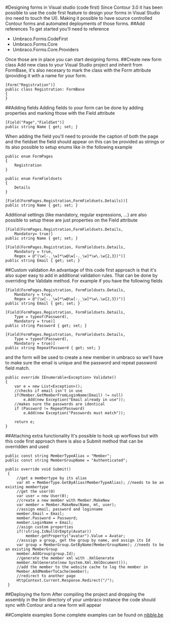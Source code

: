 #Designing forms in Visual studio (code first)
Since Contour 3.0 it has been possible to use the code first feature to design your forms in Visual Studio (no need to touch the UI). Making it possible to have source controlled Contour forms and automated deployments of those forms.
##Add references
To get started you'll need to reference

* Umbraco.Forms.CodeFirst
* Umbraco.Forms.Core
* Umbraco.Forms.Core.Providers

Once those are in place you can start designing forms.
##Create new form class
Add new class to your Visual Studio project and inherit from FormBase, it's also necesary to mark the class with the Form attribute (providing it with a name for your form.

	[Form("Registration")]
	public class Registration: FormBase
	{
	}
##Adding fields
Adding fields to your form can be done by adding properties and marking those with the Field attribute

	[Field("Page","FieldSet")]
	public string Name { get; set; }
When adding the field you'll need to provide the caption of both the page and the fieldset the field should appear on this can be provided as strings or its also possible to setup enums like in the following example

	public enum FormPages
	{
	    Registration
	}
	 
	public enum FormFieldsets
	{
	    Details
	}  

	[Field(FormPages.Registration,FormFieldsets.Details))]
	public string Name { get; set; }

Additional settings (like mandatory, regular expressions, ...) are also possible to setup these are just properties on the Field attribute

    [Field(FormPages.Registration,FormFieldsets.Details,
        Mandatory= true)]
    public string Name { get; set; }
 
    [Field(FormPages.Registration, FormFieldsets.Details,
        Mandatory = true,
        Regex = @"(\w[-._\w]*\w@\w[-._\w]*\w\.\w{2,3})")]
    public string Email { get; set; }

##Custom validation
An advantage of this code first approach is that it's also super easy to add in additional validation rules. That can be done by overriding the Validate method. For example if you have the following fields

    [Field(FormPages.Registration, FormFieldsets.Details,
        Mandatory = true,
        Regex = @"(\w[-._\w]*\w@\w[-._\w]*\w\.\w{2,3})")]
    public string Email { get; set; }
 
    [Field(FormPages.Registration, FormFieldsets.Details, 
        Type = typeof(Password),
        Mandatory = true)]
    public string Password { get; set; }
 
    [Field(FormPages.Registration, FormFieldsets.Details, 
        Type = typeof(Password),
        Mandatory = true)]
    public string RepeatPassword { get; set; }

and the form will be used to create a new member in umbraco so we'll have to make sure the email is unique and the password and repeat password field match.

	public override IEnumerable<Exception> Validate()
	{
	    var e = new List<Exception>();
	    //checks if email isn't in use
	    if(Member.GetMemberFromLoginName(Email) != null)
	        e.Add(new Exception("Email already in use"));
	    //makes sure the passwords are identical
	    if (Password != RepeatPassword)
	        e.Add(new Exception("Passwords must match"));
	 
	    return e;
	}

##Attaching extra functionality
It's possible to hook up worflows but with this code first approach there is also a Submit method that can be overridden and used

	public const string MemberTypeAlias = "Member";
	public const string MemberGroupName = "Authenticated";
	 
	public override void Submit()
	 {
	     //get a membertype by its alias
	     var mt = MemberType.GetByAlias(MemberTypeAlias); //needs to be an existing membertype
	     //get the user(0)
	     var user = new User(0);
	     //create a new member with Member.MakeNew
	     var member = Member.MakeNew(Name, mt, user);
	     //assign email, password and loginname
	     member.Email = Email;
	     member.Password = Password;
	     member.LoginName = Email;
	     //asign custom properties
	     if(!string.IsNullOrEmpty(Avatar))
	         member.getProperty("avatar").Value = Avatar;
	     //asssign a group, get the group by name, and assign its Id
	     var group = MemberGroup.GetByName(MemberGroupName); //needs to be an existing MemberGroup
	     member.AddGroup(group.Id);
	     //generate the member xml with .XmlGenerate
	     member.XmlGenerate(new System.Xml.XmlDocument());
	     //add the member to the website cache to log the member in
	     Member.AddMemberToCache(member);
	     //redirect to another page
	     HttpContext.Current.Response.Redirect("/");
	 }
##Deploying the form
After compiling the project and dropping the assembly in the bin directory of your umbraco instance the code should sync with Contour and a new form will appear

##Complete examples
Some complete examples can be found on [nibble.be](http://www.nibble.be/?p=205)
